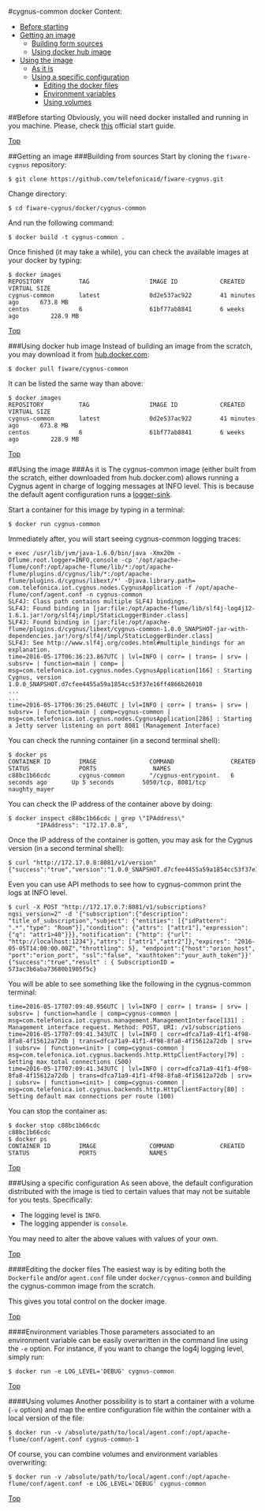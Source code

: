 #<a name="top"></a>cygnus-common docker
Content:

* [Before starting](#section1)
* [Getting an image](#section2)
    * [Building form sources](#section2.1)
    * [Using docker hub image](#section2.2)
* [Using the image](#section3)
    * [As it is](#section3.1)
    * [Using a specific configuration](#section3.2)
        * [Editing the docker files](#section3.2.1)
        * [Environment variables](#section3.2.2)
        * [Using volumes](#section3.2.3)

##<a name="section1"></a>Before starting
Obviously, you will need docker installed and running in you machine. Please, check [this](https://docs.docker.com/linux/started/) official start guide.

[Top](#top)

##<a name="section2"></a>Getting an image
###<a name="section2.1"></a>Building from sources
Start by cloning the `fiware-cygnus` repository:

    $ git clone https://github.com/telefonicaid/fiware-cygnus.git

Change directory:

    $ cd fiware-cygnus/docker/cygnus-common

And run the following command:

    $ docker build -t cygnus-common .

Once finished (it may take a while), you can check the available images at your docker by typing:

```
$ docker images
REPOSITORY          TAG                 IMAGE ID            CREATED             VIRTUAL SIZE
cygnus-common       latest              0d2e537ac922        41 minutes ago      673.8 MB
centos              6                   61bf77ab8841        6 weeks ago         228.9 MB                          
```

[Top](#top)

###<a name="section2.2"></a>Using docker hub image
Instead of building an image from the scratch, you may download it from [hub.docker.com](https://hub.docker.com/r/fiware/cygnus-common/):

    $ docker pull fiware/cygnus-common

It can be listed the same way than above:

```
$ docker images
REPOSITORY          TAG                 IMAGE ID            CREATED             VIRTUAL SIZE
cygnus-common       latest              0d2e537ac922        41 minutes ago      673.8 MB
centos              6                   61bf77ab8841        6 weeks ago         228.9 MB                          
```

[Top](#top)

##<a name="section3"></a>Using the image
###<a name="section3.1"></a>As it is
The cygnus-common image (either built from the scratch, either downloaded from hub.docker.com) allows running a Cygnus agent in charge of logging messages at INFO level. This is because the default agent configuration runs a [logger-sink](https://flume.apache.org/FlumeUserGuide.html#logger-sink).

Start a container for this image by typing in a terminal:

    $ docker run cygnus-common

Immediately after, you will start seeing cygnus-common logging traces:

```
+ exec /usr/lib/jvm/java-1.6.0/bin/java -Xmx20m -Dflume.root.logger=INFO,console -cp '/opt/apache-flume/conf:/opt/apache-flume/lib/*:/opt/apache-flume/plugins.d/cygnus/lib/*:/opt/apache-flume/plugins.d/cygnus/libext/*' -Djava.library.path= com.telefonica.iot.cygnus.nodes.CygnusApplication -f /opt/apache-flume/conf/agent.conf -n cygnus-common
SLF4J: Class path contains multiple SLF4J bindings.
SLF4J: Found binding in [jar:file:/opt/apache-flume/lib/slf4j-log4j12-1.6.1.jar!/org/slf4j/impl/StaticLoggerBinder.class]
SLF4J: Found binding in [jar:file:/opt/apache-flume/plugins.d/cygnus/libext/cygnus-common-1.0.0_SNAPSHOT-jar-with-dependencies.jar!/org/slf4j/impl/StaticLoggerBinder.class]
SLF4J: See http://www.slf4j.org/codes.html#multiple_bindings for an explanation.
time=2016-05-17T06:36:23.867UTC | lvl=INFO | corr= | trans= | srv= | subsrv= | function=main | comp= | msg=com.telefonica.iot.cygnus.nodes.CygnusApplication[166] : Starting Cygnus, version 1.0.0_SNAPSHOT.d7cfee4455a59a1854cc53f37e16ff4866b26010
...
...
time=2016-05-17T06:36:25.046UTC | lvl=INFO | corr= | trans= | srv= | subsrv= | function=main | comp=cygnus-common | msg=com.telefonica.iot.cygnus.nodes.CygnusApplication[286] : Starting a Jetty server listening on port 8081 (Management Interface)
```

You can check the running container (in a second terminal shell):

```
$ docker ps
CONTAINER ID        IMAGE               COMMAND                CREATED             STATUS              PORTS                NAMES
c88bc1b66cdc        cygnus-common       "/cygnus-entrypoint.   6 seconds ago       Up 5 seconds        5050/tcp, 8081/tcp   naughty_mayer  
```

You can check the IP address of the container above by doing:

```
$ docker inspect c88bc1b66cdc | grep \"IPAddress\"
        "IPAddress": "172.17.0.8",
```

Once the IP address of the container is gotten, you may ask for the Cygnus version (in a second terminal shell):

```
$ curl "http://172.17.0.8:8081/v1/version"
{"success":"true","version":"1.0.0_SNAPSHOT.d7cfee4455a59a1854cc53f37e16ff4866b26010"}
```

Even you can use API methods to see how to cygnus-common print the logs at INFO level.

```
$ curl -X POST "http://172.17.0.7:8081/v1/subscriptions?ngsi_version=2" -d '{"subscription":{"description": "title_of_subscription","subject": {"entities": [{"idPattern": ".*","type": "Room"}],"condition": {"attrs": ["attr1"],"expression": {"q": "attr1>40"}}},"notification": {"http": {"url": "http://localhost:1234"},"attrs": ["attr1","attr2"]},"expires": "2016-05-05T14:00:00.00Z","throttling": 5}, "endpoint":{"host":"orion_host", "port":"orion_port", "ssl":"false", "xauthtoken":"your_auth_token"}}'
{"success":"true","result" : { SubscriptionID = 573ac3b6aba73680b1905f5c}
```

You will be able to see something like the following in the cygnus-common terminal:

```
time=2016-05-17T07:09:40.956UTC | lvl=INFO | corr= | trans= | srv= | subsrv= | function=handle | comp=cygnus-common | msg=com.telefonica.iot.cygnus.management.ManagementInterface[131] : Management interface request. Method: POST, URI: /v1/subscriptions
time=2016-05-17T07:09:41.343UTC | lvl=INFO | corr=dfca71a9-41f1-4f98-8fa8-4f15612a72db | trans=dfca71a9-41f1-4f98-8fa8-4f15612a72db | srv= | subsrv= | function=<init> | comp=cygnus-common | msg=com.telefonica.iot.cygnus.backends.http.HttpClientFactory[79] : Setting max total connections (500)
time=2016-05-17T07:09:41.343UTC | lvl=INFO | corr=dfca71a9-41f1-4f98-8fa8-4f15612a72db | trans=dfca71a9-41f1-4f98-8fa8-4f15612a72db | srv= | subsrv= | function=<init> | comp=cygnus-common | msg=com.telefonica.iot.cygnus.backends.http.HttpClientFactory[80] : Setting default max connections per route (100)
```

You can stop the container as:

```
$ docker stop c88bc1b66cdc
c88bc1b66cdc
$ docker ps
CONTAINER ID        IMAGE               COMMAND             CREATED             STATUS              PORTS               NAMES
```

[Top](#top)

###<a name="section3.2"></a>Using a specific configuration
As seen above, the default configuration distributed with the image is tied to certain values that may not be suitable for you tests. Specifically:

* The logging level is `INFO`.
* The logging appender is `console`.

You may need to alter the above values with values of your own.

[Top](#top)

####<a name="section3.2.1"></a>Editing the docker files
The easiest way is by editing both the `Dockerfile` and/or `agent.conf` file under `docker/cygnus-common` and building the cygnus-common image from the scratch.

This gives you total control on the docker image.

[Top](#top)

####<a name="section3.2.2"></a>Environment variables
Those parameters associated to an environment variable can be easily overwritten in the command line using the `-e` option. For instance, if you want to change the log4j logging level, simply run:

    $ docker run -e LOG_LEVEL='DEBUG' cygnus-common

[Top](#top)

####<a name="section3.2.3"></a>Using volumes
Another possibility is to start a container with a volume (`-v` option) and map the entire configuration file within the container with a local version of the file:

    $ docker run -v /absolute/path/to/local/agent.conf:/opt/apache-flume/conf/agent.conf cygnus-common-1

Of course, you can combine volumes and environment variables overwriting:

    $ docker run -v /absolute/path/to/local/agent.conf:/opt/apache-flume/conf/agent.conf -e LOG_LEVEL='DEBUG' cygnus-common

[Top](#top)
